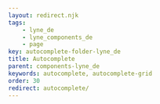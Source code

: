 ```yaml
---
layout: redirect.njk
tags: 
    - lyne_de
    - lyne_components_de
    - page
key: autocomplete-folder-lyne_de
title: Autocomplete
parent: components-lyne_de
keywords: autocomplete, autocomplete-grid
order: 30
redirect: autocomplete/
---
```

